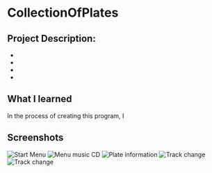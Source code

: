 # CollectionOfPlates
## Project Description:
- 
- 
- 
- 
## What I learned 
In the process of creating this program, I 
## Screenshots
![Start Menu](https://github.com/CodeRookie0/collection-of-plates/blob/main/Start%20Menu.png)
![Menu music CD](https://github.com/CodeRookie0/collection-of-plates/blob/main/menu%20music%20CD.png)
![Plate information](https://github.com/CodeRookie0/collection-of-plates/blob/main/disc%20information.png)
![Track change](https://github.com/CodeRookie0/collection-of-plates/blob/main/track%20change.png)
![Track change](https://github.com/CodeRookie0/collection-of-plates/blob/main/track%20change.png) 
